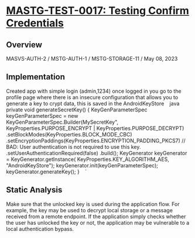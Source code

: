 # [MASTG-TEST-0017: Testing Confirm Credentials](https://mas.owasp.org/MASTG/tests/android/MASVS-AUTH/MASTG-TEST-0017/)
## Overview
MASVS-AUTH-2 / MSTG-AUTH-1 / MSTG-STORAGE-11 / May 08, 2023

## Implementation
Created app with simple login (admin,1234) once logged in you go to the profile page where there is an insecure configuration that allows you to generate a key to crypt data, this is saved in the AndroidKeyStore
` ` java
private void generateSecretKey() {
		KeyGenParameterSpec keyGenParameterSpec = new 
		KeyGenParameterSpec.Builder(MySecretKey",
		KeyProperties.PURPOSE_ENCRYPT 
		| KeyProperties.PURPOSE_DECRYPT)	
		.setBlockModes(KeyProperties.BLOCK_MODE_CBC)
		.setEncryptionPaddings(KeyProperties.ENCRYPTION_PADDING_PKCS7)
		// BAD: User authentication is not required to use this key.
		.setUserAuthenticationRequired(false)
		.build();
	KeyGenerator keyGenerator = KeyGenerator.getInstance(
	KeyProperties.KEY_ALGORITHM_AES, "AndroidKeyStore");
	keyGenerator.init(keyGenParameterSpec);
	keyGenerator.generateKey();
}
` ` ` 

## Static Analysis
Make sure that the unlocked key is used during the application flow. For example, the key may be used to decrypt local storage or a message received from a remote endpoint. If the application simply checks whether the user has unlocked the key or not, the application may be vulnerable to a local authentication bypass.
